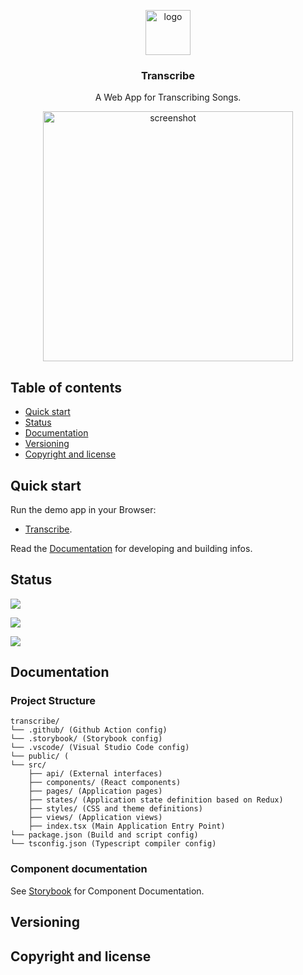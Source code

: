 <p align="center">
    <img src="" alt="logo" width="72" height="72">
</p>

<h3 align="center">Transcribe</h3>

<p align="center">
 A Web App for Transcribing Songs.
</p>
 <p align="center"><img src="" width="400" alt="screenshot"></p>

## Table of contents

- [Quick start](#quick-start)
- [Status](#status)
- [Documentation](#documentation)
- [Versioning](#versioning)
- [Copyright and license](#copyright-and-license)

## Quick start

Run the demo app in your Browser:

- [Transcribe](https://tscz.github.com/transcribe).

Read the [Documentation](#documentation) for developing and building infos.

## Status

![](https://github.com/tscz/transcribe/workflows/Build%20application/badge.svg)

![](https://github.com/tscz/transcribe/workflows/Deploy%20release/badge.svg)

![](https://github.com/tscz/transcribe/workflows/Deploy%20storybook/badge.svg)


## Documentation
### Project Structure
```text
transcribe/
└── .github/ (Github Action config)
└── .storybook/ (Storybook config)
└── .vscode/ (Visual Studio Code config)
└── public/ (
└── src/
    ├── api/ (External interfaces)
    ├── components/ (React components)
    ├── pages/ (Application pages)
    ├── states/ (Application state definition based on Redux)
    ├── styles/ (CSS and theme definitions)
    ├── views/ (Application views)
    ├── index.tsx (Main Application Entry Point)
└── package.json (Build and script config)
└── tsconfig.json (Typescript compiler config)

```
### Component documentation
See [Storybook](https://transcribe-storybook.herokuapp.com) for Component Documentation.

## Versioning

## Copyright and license

